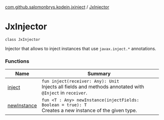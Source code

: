 [com.github.salomonbrys.kodein.jxinject](../index.md) / [JxInjector](.)

# JxInjector

`class JxInjector`

Injector that allows to inject instances that use `javax.inject.*` annotations.

### Functions

| Name | Summary |
|---|---|
| [inject](inject.md) | `fun inject(receiver: Any): Unit`<br>Injects all fields and methods annotated with `@Inject` in `receiver`. |
| [newInstance](new-instance.md) | `fun <T : Any> newInstance(injectFields: Boolean = true): T`<br>Creates a new instance of the given type. |
